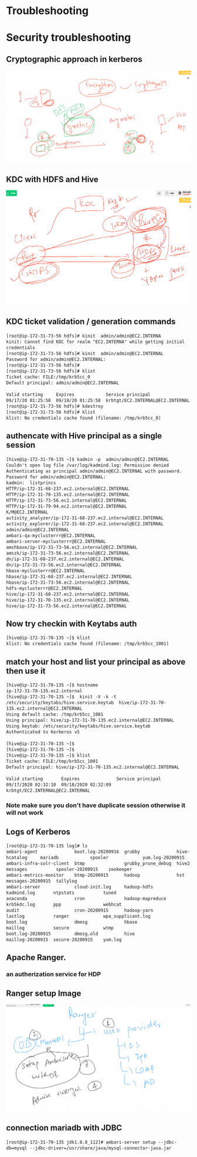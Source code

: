 # Troubleshooting 

# Security troubleshooting 

## Cryptographic approach in kerberos 

<img src="sym.png">

## KDC with HDFS and Hive

<img src="kdcauth.png">

## KDC ticket validation / generation  commands

```
[root@ip-172-31-73-56 hdfs]# kinit  admin/admin@EC2.INTERNA
kinit: Cannot find KDC for realm "EC2.INTERNA" while getting initial credentials
[root@ip-172-31-73-56 hdfs]# kinit  admin/admin@EC2.INTERNAL
Password for admin/admin@EC2.INTERNAL: 
[root@ip-172-31-73-56 hdfs]# 
[root@ip-172-31-73-56 hdfs]# klist 
Ticket cache: FILE:/tmp/krb5cc_0
Default principal: admin/admin@EC2.INTERNAL

Valid starting     Expires            Service principal
09/17/20 01:25:58  09/18/20 01:25:58  krbtgt/EC2.INTERNAL@EC2.INTERNAL
[root@ip-172-31-73-56 hdfs]# kdestroy 
[root@ip-172-31-73-56 hdfs]# klist 
klist: No credentials cache found (filename: /tmp/krb5cc_0)

```

## authencate with Hive principal as a single session 

```
[hive@ip-172-31-70-135 ~]$ kadmin -p  admin/admin@EC2.INTERNAL
Couldn't open log file /var/log/kadmind.log: Permission denied
Authenticating as principal admin/admin@EC2.INTERNAL with password.
Password for admin/admin@EC2.INTERNAL: 
kadmin:  listprincs 
HTTP/ip-172-31-68-237.ec2.internal@EC2.INTERNAL
HTTP/ip-172-31-70-135.ec2.internal@EC2.INTERNAL
HTTP/ip-172-31-73-56.ec2.internal@EC2.INTERNAL
HTTP/ip-172-31-79-94.ec2.internal@EC2.INTERNAL
K/M@EC2.INTERNAL
activity_analyzer/ip-172-31-68-237.ec2.internal@EC2.INTERNAL
activity_explorer/ip-172-31-68-237.ec2.internal@EC2.INTERNAL
admin/admin@EC2.INTERNAL
ambari-qa-myclusterrr@EC2.INTERNAL
ambari-server-myclusterrr@EC2.INTERNAL
amshbase/ip-172-31-73-56.ec2.internal@EC2.INTERNAL
amszk/ip-172-31-73-56.ec2.internal@EC2.INTERNAL
dn/ip-172-31-68-237.ec2.internal@EC2.INTERNAL
dn/ip-172-31-73-56.ec2.internal@EC2.INTERNAL
hbase-myclusterrr@EC2.INTERNAL
hbase/ip-172-31-68-237.ec2.internal@EC2.INTERNAL
hbase/ip-172-31-73-56.ec2.internal@EC2.INTERNAL
hdfs-myclusterrr@EC2.INTERNAL
hive/ip-172-31-68-237.ec2.internal@EC2.INTERNAL
hive/ip-172-31-70-135.ec2.internal@EC2.INTERNAL
hive/ip-172-31-73-56.ec2.internal@EC2.INTERNAL

```

## Now try checkin with Keytabs auth 

```
[hive@ip-172-31-70-135 ~]$ klist 
klist: No credentials cache found (filename: /tmp/krb5cc_1001)

```

## match your host and list your principal as above then use it 

```
[hive@ip-172-31-70-135 ~]$ hostname
ip-172-31-70-135.ec2.internal
[hive@ip-172-31-70-135 ~]$  kinit -V -k -t  /etc/security/keytabs/hive.service.keytab  hive/ip-172-31-70-135.ec2.internal@EC2.INTERNAL
Using default cache: /tmp/krb5cc_1001
Using principal: hive/ip-172-31-70-135.ec2.internal@EC2.INTERNAL
Using keytab: /etc/security/keytabs/hive.service.keytab
Authenticated to Kerberos v5

[hive@ip-172-31-70-135 ~]$ 
[hive@ip-172-31-70-135 ~]$ 
[hive@ip-172-31-70-135 ~]$ klist 
Ticket cache: FILE:/tmp/krb5cc_1001
Default principal: hive/ip-172-31-70-135.ec2.internal@EC2.INTERNAL

Valid starting       Expires              Service principal
09/17/2020 02:32:10  09/18/2020 02:32:09  krbtgt/EC2.INTERNAL@EC2.INTERNAL

```

### Note make sure you don't have duplicate session otherwise it will not work 


## Logs of Kerberos 

```
[root@ip-172-31-70-135 log]# ls
ambari-agent              boot.log-20200916  grubby              hive-hcatalog     mariadb            spooler             yum.log-20200915
ambari-infra-solr-client  btmp               grubby_prune_debug  hive2             messages           spooler-20200915    zookeeper
ambari-metrics-monitor    btmp-20200915      hadoop              hst               messages-20200915  tallylog
ambari-server             cloud-init.log     hadoop-hdfs         kadmind.log       ntpstats           tuned
anaconda                  cron               hadoop-mapreduce    krb5kdc.log       ppp                webhcat
audit                     cron-20200915      hadoop-yarn         lastlog           ranger             wpa_supplicant.log
boot.log                  dmesg              hbase               maillog           secure             wtmp
boot.log-20200915         dmesg.old          hive                maillog-20200915  secure-20200915    yum.log

```


## Apache Ranger. 

### an autherization service for HDP 


## Ranger setup Image 

<img src="rangerpre.png">

## connection mariadb with JDBC 

```
[root@ip-172-31-70-135 jdk1.8.0_112]# ambari-server setup --jdbc-db=mysql --jdbc-driver=/usr/share/java/mysql-connector-java.jar

```


